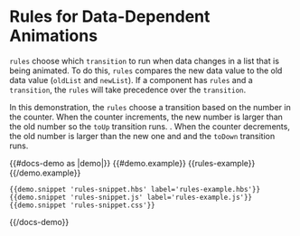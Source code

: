# Rules for Data-Dependent Animations

`rules` choose which `transition` to run when data changes in a list that is being animated. To do this, `rules` compares the new data value to the old data value (`oldList` and `newList`). If a component has `rules` and a `transition`, the `rules` will take precedence over the `transition`. 

In this demonstration, the `rules` choose a transition based on the number in the counter. When the counter increments, the new number is larger than the old number so the `toUp` transition runs. . When the counter decrements, the old number is larger than the new one and and the `toDown` transition runs. 

{{#docs-demo as |demo|}}
    {{#demo.example}}
      {{rules-example}}
    {{/demo.example}}

    {{demo.snippet 'rules-snippet.hbs' label='rules-example.hbs'}}
    {{demo.snippet 'rules-snippet.js' label='rules-example.js'}}
    {{demo.snippet 'rules-snippet.css'}}
{{/docs-demo}}

